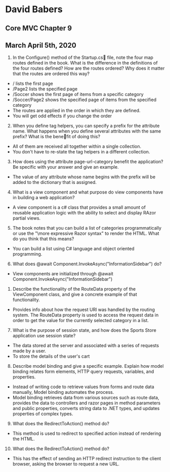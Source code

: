 # David Babers
## Core MVC Chapter 9
## March April 5th, 2020
1. In the Configure() method of the Startup.cs file, note the four map routes defined in the book.
   What is the difference in the definitions of the four routes defined? How are the routes ordered? Why does it matter that the routes are ordered this way?
*  / lists the first page
* /Page2 lists the specified page
* /Soccer shows the first page of items from a specific category
* /Soccer/Page2 shows the specified page of items from the specified category
*  The routes are applied in the order in which they are defined.
* You will get odd effects if you change the order

2. When you define tag helpers, you can specify a prefix for the attribute name. What happens when you define several attributes with the same prefix?
 What is the benefit of doing this?

* All of them are received all together within a single collection.    
* You don't have to re-state the tag helpers in a different collection.

3. How does using the attribute page-url-category benefit the application? Be specific with your answer and give an example.
* The value of any attribute whose name begins with the prefix will be added to the dictionary that is assigned.

4. What is a view component and what purpose do view components have in building a web application?
* A view component is a c# class that provides a small amount of reusable application logic with the ability to select and display RAzor partial views.

5. The book notes that you can build a list of categories programmatically or use the "\more expressive Razor syntax" to render the HTML. What do you think that this means?
* You can build a list using C# language and object oriented programming.

6. What does @await Component.InvokeAsync("InformationSidebar") do?
* View components are initialized through @await Component.InvokeAsync("InformationSidebar")
1. Describe the functionality of the RouteData property of the ViewComponent class, and give a concrete example of that functionality.
* Provides info about how the request URl was handled by the routing system.  The RouteData property is used to access the request data in order to get the value for the currently selected category in a list.

7. What is the purpose of session state, and how does the Sports Store application use session state?
* The data stored at the server and associated with a series of requests made by a user.
* To store the details of the user's cart

8. Describe model binding and give a specific example. Explain how model binding relates form elements, HTTP query requests, variables, and properties.
* Instead of writing code to retrieve values from forms and route data manually, Model binding automates the process.
* Model binding retrieves data from various sources such as route data, provides the data to controllers and razor pages in method parameters and public properties, converts string data to .NET types, and updates properties of complex types.

9. What does the RedirectToAction() method do?
* This method is used to redirect to specified action instead of rendering the HTML.

10. What does the RedirectToAction() method do?

* This has the effect of sending an HTTP redirect instruction to the client browser, asking the browser to request a new URL.
